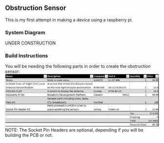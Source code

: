 ## Obstruction Sensor

This is my first attempt in making a device using a raspberry pi.  

### System Diagram

UNDER CONSTRUCTION

### Build Instructions

You will be needing the following parts in order to create the obstruction sensor:  
![Alt_text](https://github.com/AldousMendoza/ObstructionSensor/blob/master/ProjectDocumentation/Purchases/Budget.JPG?raw=true)  
NOTE: The Socket Pin Headers are optional, depending if you will be building the PCB or not.


